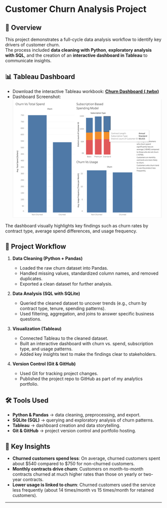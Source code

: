 # Customer Churn Analysis Project

## 📌 Overview
This project demonstrates a full-cycle data analysis workflow to identify key drivers of customer churn.  
The process included **data cleaning with Python**, **exploratory analysis with SQL**, and the creation of an **interactive dashboard in Tableau** to communicate insights.

## 📊 Tableau Dashboard
- Download the interactive Tableau workbook: [**Churn Dashboard (.twbx)**](Churn%20Table.twbx)  
- Dashboard Screenshot:  
  ![Churn Dashboard](churn_dashboard.png)

The dashboard visually highlights key findings such as churn rates by contract type, average spend differences, and usage frequency.

## 🔎 Project Workflow
1. **Data Cleaning (Python + Pandas)**  
   - Loaded the raw churn dataset into Pandas.  
   - Handled missing values, standardized column names, and removed duplicates.  
   - Exported a clean dataset for further analysis.  

2. **Data Analysis (SQL with SQLite)**  
   - Queried the cleaned dataset to uncover trends (e.g., churn by contract type, tenure, spending patterns).  
   - Used filtering, aggregation, and joins to answer specific business questions.  

3. **Visualization (Tableau)**  
   - Connected Tableau to the cleaned dataset.  
   - Built an interactive dashboard with churn vs. spend, subscription type, and usage patterns.  
   - Added key insights text to make the findings clear to stakeholders.  

4. **Version Control (Git & GitHub)**  
   - Used Git for tracking project changes.  
   - Published the project repo to GitHub as part of my analytics portfolio.  

## 🛠 Tools Used
- **Python & Pandas** → data cleaning, preprocessing, and export.  
- **SQLite (SQL)** → querying and exploratory analysis of churn patterns.  
- **Tableau** → dashboard creation and data storytelling.  
- **Git & GitHub** → project version control and portfolio hosting.  

## 🔑 Key Insights
- **Churned customers spend less**: On average, churned customers spent about \$540 compared to \$750 for non-churned customers.  
- **Monthly contracts drive churn**: Customers on month-to-month contracts churned at much higher rates than those on yearly or two-year contracts.  
- **Lower usage is linked to churn**: Churned customers used the service less frequently (about 14 times/month vs 15 times/month for retained customers).


---
